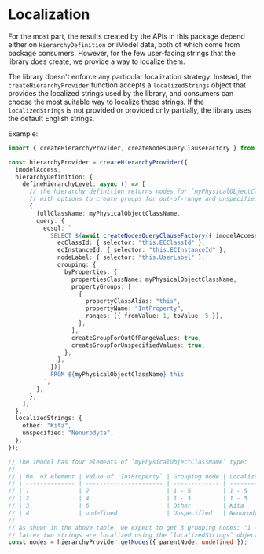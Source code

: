 # Localization

For the most part, the results created by the APIs in this package depend either on `HierarchyDefinition` or iModel data, both of which come from package consumers. However, for the few user-facing strings that the library does create, we provide a way to localize them.

The library doesn't enforce any particular localization strategy. Instead, the `createHierarchyProvider` function accepts a `localizedStrings` object that provides the localized strings used by the library, and consumers can choose the most suitable way to localize these strings. If the `localizedStrings` is not provided or provided only partially, the library uses the default English strings.

Example:

<!-- [[include: [Presentation.Hierarchies.Localization.Imports, Presentation.Hierarchies.Localization.PropertyGroupsLocalizationExample], ts]] -->
<!-- BEGIN EXTRACTION -->

```ts
import { createHierarchyProvider, createNodesQueryClauseFactory } from "@itwin/presentation-hierarchies";

const hierarchyProvider = createHierarchyProvider({
  imodelAccess,
  hierarchyDefinition: {
    defineHierarchyLevel: async () => [
      // the hierarchy definition returns nodes for `myPhysicalObjectClassName` element type, grouped by `IntProperty` property value,
      // with options to create groups for out-of-range and unspecified values - labels of those grouping nodes get localized
      {
        fullClassName: myPhysicalObjectClassName,
        query: {
          ecsql: `
            SELECT ${await createNodesQueryClauseFactory({ imodelAccess }).createSelectClause({
              ecClassId: { selector: "this.ECClassId" },
              ecInstanceId: { selector: "this.ECInstanceId" },
              nodeLabel: { selector: "this.UserLabel" },
              grouping: {
                byProperties: {
                  propertiesClassName: myPhysicalObjectClassName,
                  propertyGroups: [
                    {
                      propertyClassAlias: "this",
                      propertyName: "IntProperty",
                      ranges: [{ fromValue: 1, toValue: 5 }],
                    },
                  ],
                  createGroupForOutOfRangeValues: true,
                  createGroupForUnspecifiedValues: true,
                },
              },
            })}
            FROM ${myPhysicalObjectClassName} this
          `,
        },
      },
    ],
  },
  localizedStrings: {
    other: "Kita",
    unspecified: "Nenurodyta",
  },
});

// The iModel has four elements of `myPhysicalObjectClassName` type:
//
// | No. of element | Value of `IntProperty` | Grouping node | Localized grouping node |
// | -------------- | ---------------------- | ------------- | ----------------------- |
// | 1              | 2                      | 1 - 5         | 1 - 5                   |
// | 2              | 4                      | 1 - 5         | 1 - 5                   |
// | 3              | 6                      | Other         | Kita                    |
// | 4              | undefined              | Unspecified   | Nenurodyta              |
//
// As shown in the above table, we expect to get 3 grouping nodes: "1 - 5", "Other", and "Unspecified". The
// latter two strings are localized using the `localizedStrings` object, provided to `createHierarchyProvider`.
const nodes = hierarchyProvider.getNodes({ parentNode: undefined });
```

<!-- END EXTRACTION -->
